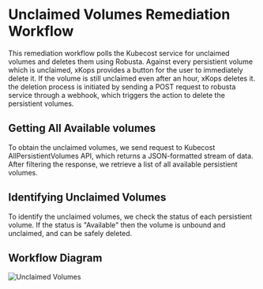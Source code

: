 
# Unclaimed Volumes Remediation Workflow
This remediation workflow polls the Kubecost service for unclaimed volumes and deletes them using Robusta. Against every persistient volume which is unclaimed, xKops provides a button for the user to immediately delete it. If the volume is still unclaimed even after an hour, xKops deletes it. the deletion process is initiated by sending a POST request to robusta service through a webhook, which triggers the action to delete the persistient volumes.

## Getting All Available volumes
To obtain the unclaimed volumes, we send request to Kubecost AllPersistientVolumes API, which returns a JSON-formatted stream of data. After filtering the response, we retrieve a list of all available persistient volumes.

## Identifying Unclaimed Volumes
To identify the unclaimed volumes, we check the status of each persistient volume. If the status is "Available" then the volume is unbound and unclaimed, and can be safely deleted.







## Workflow Diagram

![Unclaimed Volumes](https://user-images.githubusercontent.com/107911263/235850432-cdbf80ec-55f1-4893-b9d0-1eb86a19c9dc.jpg)


